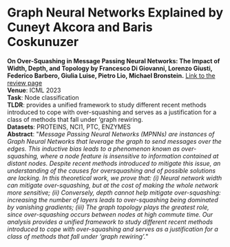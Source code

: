 # Graph Neural Networks Explained by Cuneyt Akcora and Baris Coskunuzer

**On Over-Squashing in Message Passing Neural Networks: The Impact of Width, Depth, and Topology by Francesco Di Giovanni, Lorenzo Giusti, Federico Barbero, Giulia Luise, Pietro Lio, Michael Bronstein.** [Link to the review page](reviews/overSquashing.md)<br>
**Venue**: ICML 2023<br>
**Task**: Node classification<br>
**TLDR**: provides a unified framework to study different recent methods introduced to cope with over-squashing and serves as a justification for a class of methods that fall under ‘graph rewiring.<br>
**Datasets**: PROTEINS, NCI1, PTC, ENZYMES<br> 
**Abstract**: "_Message Passing Neural Networks (MPNNs) are instances of Graph Neural Networks that leverage the graph to send messages over the edges. This inductive bias leads to a phenomenon known
as over-squashing, where a node feature is insensitive to information contained at distant nodes. Despite recent methods introduced to mitigate this issue, an understanding of the causes for oversquashing and of possible solutions are lacking. In this theoretical work, we prove that: (i) Neural network width can mitigate over-squashing, but at the cost of making the whole network more sensitive; (ii) Conversely, depth cannot help mitigate over-squashing: increasing the number of layers leads to over-squashing being dominated by vanishing gradients; (iii) The graph topology plays the greatest role, since over-squashing occurs between nodes at high commute time. Our analysis provides a unified framework to study different recent methods introduced to cope with over-squashing and serves as a justification for a class of methods that fall under ‘graph rewiring’._"

